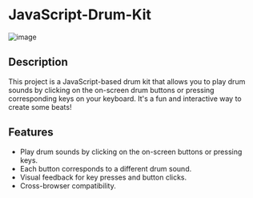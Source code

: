 # JavaScript-Drum-Kit

![image](https://github.com/WaMungai/JavaScript-Drum-Kit/assets/55139857/92618654-d65f-415a-b479-5255734218b5)
## Description

This project is a JavaScript-based drum kit that allows you to play drum sounds by clicking on the on-screen drum buttons or pressing corresponding keys on your keyboard. It's a fun and interactive way to create some beats!

## Features

- Play drum sounds by clicking on the on-screen buttons or pressing keys.
- Each button corresponds to a different drum sound.
- Visual feedback for key presses and button clicks.
- Cross-browser compatibility.
